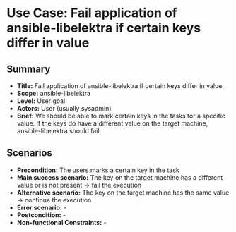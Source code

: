 # Use Case: Fail application of ansible-libelektra if certain keys differ in value

## Summary

- **Title:** Fail application of ansible-libelektra if certain keys differ in value
- **Scope:** ansible-libelektra
- **Level:** User goal
- **Actors:** User (usually sysadmin)
- **Brief:** We should be able to mark certain keys in the tasks for a specific value. If the keys do have a different value on the target machine, ansible-libelektra should fail.

## Scenarios

- **Precondition:** The users marks a certain key in the task
- **Main success scenario:** The key on the target machine has a different value or is not present -> fail the execution
- **Alternative scenario:** The key on the target machine has the same value -> continue the execution
- **Error scenario:** -
- **Postcondition:** -
- **Non-functional Constraints:** -
